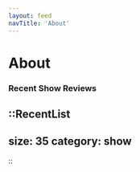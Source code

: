 ```yaml
---
layout: feed
navTitle: 'About'
---
```


# About

### Recent Show Reviews

::RecentList
---
size: 35
category: show
---
::
